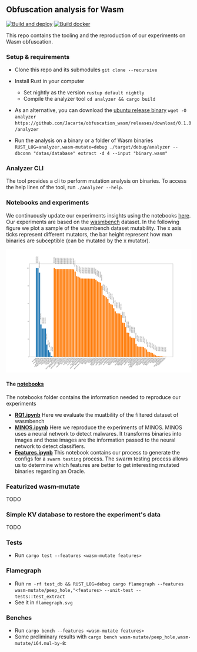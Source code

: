 ## Obfuscation analysis for Wasm 

[![Build and deploy](https://github.com/Jacarte/obfuscation_wasm/actions/workflows/build_and_deploy.yml/badge.svg)](https://github.com/Jacarte/obfuscation_wasm/actions/workflows/build_and_deploy.yml) [![Build docker](https://github.com/Jacarte/obfuscation_wasm/actions/workflows/build_docker_image.yml/badge.svg)](https://github.com/Jacarte/obfuscation_wasm/actions/workflows/build_docker_image.yml)

This repo contains the tooling and the reproduction of our experiments on Wasm obfuscation.

### Setup & requirements
- Clone this repo and its submodules `git clone --recursive` 
- Install Rust in your computer
    - Set nightly as the version `rustup default nightly`
    - Compile the analyzer tool `cd analyzer && cargo build`

- As an alternative, you can download the [ubuntu release binary](https://github.com/Jacarte/obfuscation_wasm/releases/download/0.1.0/analyzer) `wget -O analyzer https://github.com/Jacarte/obfuscation_wasm/releases/download/0.1.0/analyzer`
- Run the analysis on a binary or a folder of Wasm binaries `RUST_LOG=analyzer,wasm-mutate=debug ./target/debug/analyzer --dbconn "datas/database" extract -d 4 --input "binary.wasm"  `

### Analyzer CLI

The tool provides a cli to perform mutation analysis on binaries. To access the help lines of the tool, run `./analyzer --help`. 

### Notebooks and experiments

We continuously update our experiments insights using the notebooks [here](./notebooks). Our experiments are based on the [wasmbench](todo) dataset. In the following figure we plot a sample of the wasmbench dataset mutability. The x axis ticks represent different mutators, the bar height represent how man binaries are subceptible (can be mutated by the x mutator).

![mutable](notebooks/mutable.png)

#### The [notebooks](notebooks)

The notebooks folder contains the information needed to reproduce our experiments

- **[RQ1.ipynb](notebooks/RQ1.ipynb)** Here we evaluate the muatbility of the filtered dataset of wasmbench
- **[MINOS.ipynb](notebooks/MINOS.ipynb)** Here we reproduce the experiments of MINOS. MINOS uses a neural network to detect malwares. It transforms binaries into images and those images are the information passed to the neural network to detect classifiers.
- **[Features.ipynb](notebooks/Features%20selection.ipynb)** This notebook contains our process to generate the configs for a `swarm testing` process. The swarm testing process allows us to determine which features are better to get interesting mutated binaries regarding an Oracle.


### Featurized wasm-mutate

TODO

### Simple KV database to restore the experiment's data

TODO

### Tests
- Run `cargo test --features <wasm-mutate features>`

### Flamegraph
- Run `rm -rf test_db && RUST_LOG=debug cargo flamegraph --features wasm-mutate/peep_hole,"<features> --unit-test -- tests::test_extract`
- See it in `flamegraph.svg`

### Benches
- Run `cargo bench --features <wasm-mutate features>`
- Some preliminary results with `cargo bench wasm-mutate/peep_hole,wasm-mutate/i64.mul-by-8`:
```


```

